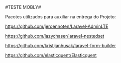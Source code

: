 #TESTE MOBLY#

Pacotes utilizados para auxiliar na entrega do Projeto:
 
https://github.com/jeroennoten/Laravel-AdminLTE

https://github.com/lazychaser/laravel-nestedset

https://github.com/kristijanhusak/laravel-form-builder

https://github.com/elasticquent/Elasticquent